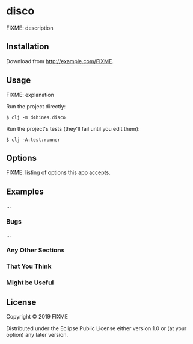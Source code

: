 # disco

FIXME: description

## Installation

Download from http://example.com/FIXME.

## Usage

FIXME: explanation

Run the project directly:

    $ clj -m d4hines.disco

Run the project's tests (they'll fail until you edit them):

    $ clj -A:test:runner

## Options

FIXME: listing of options this app accepts.

## Examples

...

### Bugs

...

### Any Other Sections
### That You Think
### Might be Useful

## License

Copyright © 2019 FIXME

Distributed under the Eclipse Public License either version 1.0 or (at
your option) any later version.
